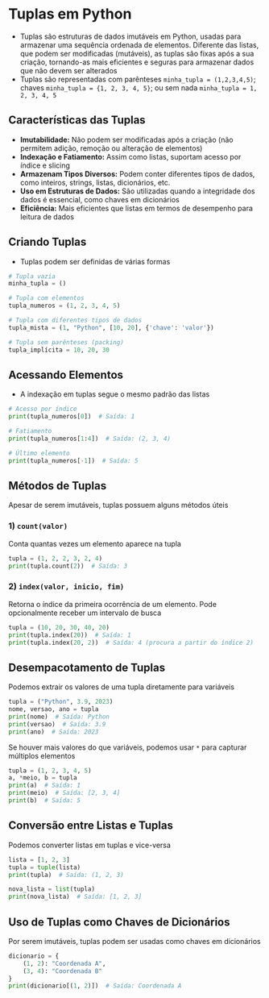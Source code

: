 # Tuplas em Python

- Tuplas são estruturas de dados imutáveis em Python, usadas para armazenar uma sequência ordenada de elementos. Diferente das listas, que podem ser modificadas (mutáveis), as tuplas são fixas após a sua criação, tornando-as mais eficientes e seguras para armazenar dados que não devem ser alterados
- Tuplas são representadas com parênteses `minha_tupla = (1,2,3,4,5)`; chaves `minha_tupla = {1, 2, 3, 4, 5}`; ou sem nada `minha_tupla = 1, 2, 3, 4, 5`


## Características das Tuplas
- **Imutabilidade:** Não podem ser modificadas após a criação (não permitem adição, remoção ou alteração de elementos)
- **Indexação e Fatiamento:** Assim como listas, suportam acesso por índice e slicing
- **Armazenam Tipos Diversos:** Podem conter diferentes tipos de dados, como inteiros, strings, listas, dicionários, etc.
- **Uso em Estruturas de Dados:** São utilizadas quando a integridade dos dados é essencial, como chaves em dicionários
- **Eficiência:** Mais eficientes que listas em termos de desempenho para leitura de dados

## Criando Tuplas
- Tuplas podem ser definidas de várias formas
```python
# Tupla vazia
minha_tupla = ()

# Tupla com elementos
tupla_numeros = (1, 2, 3, 4, 5)

# Tupla com diferentes tipos de dados
tupla_mista = (1, "Python", [10, 20], {'chave': 'valor'})

# Tupla sem parênteses (packing)
tupla_implícita = 10, 20, 30
```

## Acessando Elementos
- A indexação em tuplas segue o mesmo padrão das listas
```python
# Acesso por índice
print(tupla_numeros[0])  # Saída: 1

# Fatiamento
print(tupla_numeros[1:4])  # Saída: (2, 3, 4)

# Último elemento
print(tupla_numeros[-1])  # Saída: 5
```

## Métodos de Tuplas
Apesar de serem imutáveis, tuplas possuem alguns métodos úteis

### 1) `count(valor)`
Conta quantas vezes um elemento aparece na tupla
```python
tupla = (1, 2, 2, 3, 2, 4)
print(tupla.count(2))  # Saída: 3
```

### 2) `index(valor, inicio, fim)`
Retorna o índice da primeira ocorrência de um elemento. Pode opcionalmente receber um intervalo de busca
```python
tupla = (10, 20, 30, 40, 20)
print(tupla.index(20))  # Saída: 1
print(tupla.index(20, 2))  # Saída: 4 (procura a partir do índice 2)
```

## Desempacotamento de Tuplas
Podemos extrair os valores de uma tupla diretamente para variáveis
```python
tupla = ("Python", 3.9, 2023)
nome, versao, ano = tupla
print(nome)  # Saída: Python
print(versao)  # Saída: 3.9
print(ano)  # Saída: 2023
```

Se houver mais valores do que variáveis, podemos usar `*` para capturar múltiplos elementos
```python
tupla = (1, 2, 3, 4, 5)
a, *meio, b = tupla
print(a)  # Saída: 1
print(meio)  # Saída: [2, 3, 4]
print(b)  # Saída: 5
```

## Conversão entre Listas e Tuplas
Podemos converter listas em tuplas e vice-versa
```python
lista = [1, 2, 3]
tupla = tuple(lista)
print(tupla)  # Saída: (1, 2, 3)

nova_lista = list(tupla)
print(nova_lista)  # Saída: [1, 2, 3]
```

## Uso de Tuplas como Chaves de Dicionários
Por serem imutáveis, tuplas podem ser usadas como chaves em dicionários
```python
dicionario = {
    (1, 2): "Coordenada A",
    (3, 4): "Coordenada B"
}
print(dicionario[(1, 2)])  # Saída: Coordenada A
```

